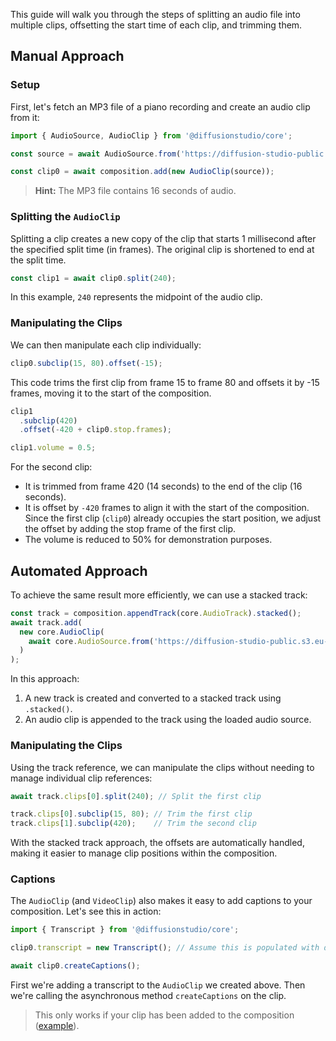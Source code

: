 This guide will walk you through the steps of splitting an audio file into multiple clips, offsetting the start time of each clip, and trimming them.

## Manual Approach

### Setup

First, let's fetch an MP3 file of a piano recording and create an audio clip from it:

```typescript
import { AudioSource, AudioClip } from '@diffusionstudio/core';

const source = await AudioSource.from('https://diffusion-studio-public.s3.eu-central-1.amazonaws.com/audio/piano.mp3');

const clip0 = await composition.add(new AudioClip(source));
```

> **Hint:** The MP3 file contains 16 seconds of audio.

### Splitting the `AudioClip`

Splitting a clip creates a new copy of the clip that starts 1 millisecond after the specified split time (in frames). The original clip is shortened to end at the split time.

```typescript
const clip1 = await clip0.split(240);
```

In this example, `240` represents the midpoint of the audio clip.

### Manipulating the Clips

We can then manipulate each clip individually:

```typescript
clip0.subclip(15, 80).offset(-15);
```

This code trims the first clip from frame 15 to frame 80 and offsets it by -15 frames, moving it to the start of the composition.

```typescript
clip1
  .subclip(420)
  .offset(-420 + clip0.stop.frames);

clip1.volume = 0.5;
```

For the second clip:
- It is trimmed from frame 420 (14 seconds) to the end of the clip (16 seconds).
- It is offset by `-420` frames to align it with the start of the composition. Since the first clip (`clip0`) already occupies the start position, we adjust the offset by adding the stop frame of the first clip.
- The volume is reduced to 50% for demonstration purposes.

## Automated Approach

To achieve the same result more efficiently, we can use a stacked track:

```typescript
const track = composition.appendTrack(core.AudioTrack).stacked();
await track.add(
  new core.AudioClip(
    await core.AudioSource.from('https://diffusion-studio-public.s3.eu-central-1.amazonaws.com/audio/piano.mp3')
  )
);
```

In this approach:
1. A new track is created and converted to a stacked track using `.stacked()`.
2. An audio clip is appended to the track using the loaded audio source.

### Manipulating the Clips

Using the track reference, we can manipulate the clips without needing to manage individual clip references:

```typescript
await track.clips[0].split(240); // Split the first clip

track.clips[0].subclip(15, 80); // Trim the first clip
track.clips[1].subclip(420);    // Trim the second clip
```

With the stacked track approach, the offsets are automatically handled, making it easier to manage clip positions within the composition.

### Captions

The `AudioClip` (and `VideoClip`) also makes it easy to add captions to your composition. Let's see this in action:

```typescript
import { Transcript } from '@diffusionstudio/core';

clip0.transcript = new Transcript(); // Assume this is populated with data

await clip0.createCaptions();
```

First we're adding a transcript to the `AudioClip` we created above. Then we're calling the asynchronous method `createCaptions` on the clip.

> This only works if your clip has been added to the composition ([example](https://github.com/diffusionstudio/examples/blob/f8bde98c53320b8bcd78a541244fc95ff2b40cbd/showcase/src/compositions/custom-captions.ts)).
